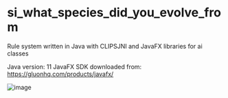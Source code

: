 # si_what_species_did_you_evolve_from
Rule system written in Java with CLIPSJNI and JavaFX libraries for ai classes

Java version: 11
JavaFX SDK downloaded from: https://gluonhq.com/products/javafx/

![image](https://github.com/nezquick123/si_what_species_did_you_evolve_from/assets/57602308/06464001-a17a-4615-addb-1ed1d60193e6)

